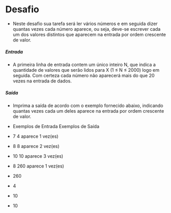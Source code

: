 # Desafio

- Neste desafio sua tarefa será ler vários números e em seguida dizer quantas vezes cada número aparece, ou seja, deve-se escrever cada um dos valores distintos que aparecem na entrada por ordem crescente de valor.

 
##### Entrada
- A primeira linha de entrada contem um único inteiro N, que indica a quantidade de valores que serão lidos para X (1 ≤ N ≤ 2000) logo em seguida. Com certeza cada número não aparecerá mais do que 20 vezes na entrada de dados.
##### Saída
- Imprima a saída de acordo com o exemplo fornecido abaixo, indicando quantas vezes cada um deles aparece na entrada por ordem crescente de valor.


- Exemplos de Entrada 	              Exemplos de Saída

- 7   					4 aparece 1 vez(es)
- 8					8 aparece 2 vez(es)
- 10					10 aparece 3 vez(es)
- 8					260 aparece 1 vez(es)	
- 260
- 4
- 10
- 10
